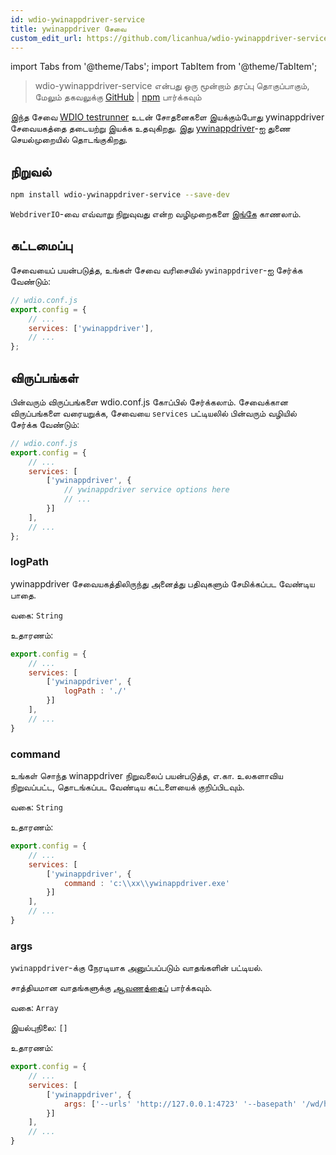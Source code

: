 ```yaml
---
id: wdio-ywinappdriver-service
title: ywinappdriver சேவை
custom_edit_url: https://github.com/licanhua/wdio-ywinappdriver-service/edit/main/README.md
---
```


import Tabs from '@theme/Tabs';
import TabItem from '@theme/TabItem';

> wdio-ywinappdriver-service என்பது ஒரு மூன்றாம் தரப்பு தொகுப்பாகும், மேலும் தகவலுக்கு [GitHub](https://github.com/licanhua/wdio-ywinappdriver-service) | [npm](https://www.npmjs.com/package/wdio-ywinappdriver-service) பார்க்கவும்

இந்த சேவை [WDIO testrunner](https://webdriver.io/guide/testrunner/gettingstarted.html) உடன் சோதனைகளை இயக்கும்போது ywinappdriver சேவையகத்தை தடையற்று இயக்க உதவுகிறது. இது [ywinappdriver](https://github.com/licanhua/YWinAppDriver)-ஐ துணை செயல்முறையில் தொடங்குகிறது.

## நிறுவல்

```bash
npm install wdio-ywinappdriver-service --save-dev
```

`WebdriverIO`-வை எவ்வாறு நிறுவுவது என்ற வழிமுறைகளை [இங்கே](https://webdriver.io/docs/gettingstarted.html) காணலாம்.

## கட்டமைப்பு

சேவையைப் பயன்படுத்த, உங்கள் சேவை வரிசையில் `ywinappdriver`-ஐ சேர்க்க வேண்டும்:

```js
// wdio.conf.js
export.config = {
    // ...
    services: ['ywinappdriver'],
    // ...
};
```

## விருப்பங்கள்

பின்வரும் விருப்பங்களை wdio.conf.js கோப்பில் சேர்க்கலாம். சேவைக்கான விருப்பங்களை வரையறுக்க, சேவையை `services` பட்டியலில் பின்வரும் வழியில் சேர்க்க வேண்டும்:

```js
// wdio.conf.js
export.config = {
    // ...
    services: [
        ['ywinappdriver', {
            // ywinappdriver service options here
            // ...
        }]
    ],
    // ...
};
```

### logPath

ywinappdriver சேவையகத்திலிருந்து அனைத்து பதிவுகளும் சேமிக்கப்பட வேண்டிய பாதை.

வகை: `String`

உதாரணம்:

```js
export.config = {
    // ...
    services: [
        ['ywinappdriver', {
            logPath : './'
        }]
    ],
    // ...
}
```

### command

உங்கள் சொந்த winappdriver நிறுவலைப் பயன்படுத்த, எ.கா. உலகளாவிய நிறுவப்பட்ட, தொடங்கப்பட வேண்டிய கட்டளையைக் குறிப்பிடவும்.

வகை: `String`

உதாரணம்:

```js
export.config = {
    // ...
    services: [
        ['ywinappdriver', {
            command : 'c:\\xx\\ywinappdriver.exe'
        }]
    ],
    // ...
}
```

### args

`ywinappdriver`-க்கு நேரடியாக அனுப்பப்படும் வாதங்களின் பட்டியல்.

சாத்தியமான வாதங்களுக்கு [ஆவணத்தைப்](https://github.com/licanhua/ywinappdriver) பார்க்கவும்.

வகை: `Array`

இயல்புநிலை: `[]`

உதாரணம்:

```js
export.config = {
    // ...
    services: [
        ['ywinappdriver', {
            args: ['--urls' 'http://127.0.0.1:4723' '--basepath' '/wd/hub']
        }]
    ],
    // ...
}
```